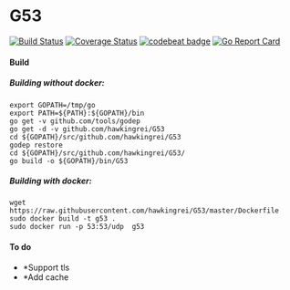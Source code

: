 # G53
[![Build Status](https://travis-ci.org/hawkingrei/G53.svg?branch=master)](https://travis-ci.org/hawkingrei/G53)
[![Coverage Status](https://coveralls.io/repos/github/hawkingrei/G53/badge.svg?branch=master)](https://coveralls.io/github/hawkingrei/G53?branch=master)
[![codebeat badge](https://codebeat.co/badges/cc33aba7-de9f-4cfc-95cf-8407baddb063)](https://codebeat.co/projects/github-com-hawkingrei-g53)
[![Go Report Card](https://goreportcard.com/badge/github.com/hawkingrei/g53)](https://goreportcard.com/report/github.com/hawkingrei/g53)

#### Build

##### Building without docker:

```
export GOPATH=/tmp/go
export PATH=${PATH}:${GOPATH}/bin
go get -v github.com/tools/godep
go get -d -v github.com/hawkingrei/G53
cd ${GOPATH}/src/github.com/hawkingrei/G53
godep restore
cd ${GOPATH}/src/github.com/hawkingrei/G53/
go build -o ${GOPATH}/bin/G53
```

##### Building with docker:

```
wget https://raw.githubusercontent.com/hawkingrei/G53/master/Dockerfile
sudo docker build -t g53 .
sudo docker run -p 53:53/udp  g53
```

#### To do
- *Support tls
- *Add cache
